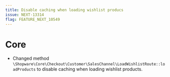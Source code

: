 ```yaml
---
title: Disable caching when loading wishlist producs
issue: NEXT-13314
flag: FEATURE_NEXT_10549
---
```

# Core
* Changed method `\Shopware\Core\Checkout\Customer\SalesChannel\LoadWishlistRoute::loadProducts` to disable caching when loading wishlist products.
 
